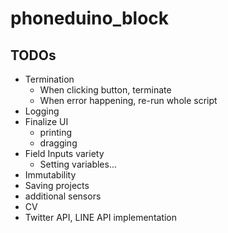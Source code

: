# phoneduino_block

## TODOs

- Termination
  - When clicking button, terminate
  - When error happening, re-run whole script
- Logging
- Finalize UI
  - printing
  - dragging
- Field Inputs variety
  - Setting variables...
- Immutability
- Saving projects
- additional sensors
- CV
- Twitter API, LINE API implementation
